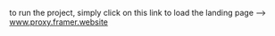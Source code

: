 to run the project, simply click on this link to load the landing page --> www.proxy.framer.website
